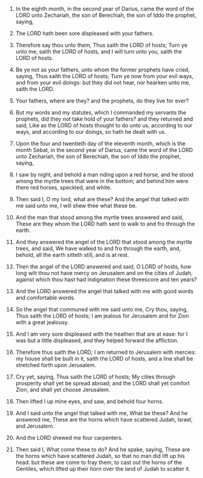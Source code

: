 1. In the eighth month, in the second year of Darius, came the word
of the LORD unto Zechariah, the son of Berechiah, the son of Iddo the
prophet, saying,

2. The LORD hath been sore displeased with your
fathers.

3. Therefore say thou unto them, Thus saith the LORD of hosts; Turn
ye unto me, saith the LORD of hosts, and I will turn unto you, saith
the LORD of hosts.

4. Be ye not as your fathers, unto whom the former prophets have
cried, saying, Thus saith the LORD of hosts; Turn ye now from your
evil ways, and from your evil doings: but they did not hear, nor
hearken unto me, saith the LORD.

5. Your fathers, where are they? and the prophets, do they live for
ever?

6. But my words and my statutes, which I commanded my servants
the prophets, did they not take hold of your fathers? and they
returned and said, Like as the LORD of hosts thought to do unto us,
according to our ways, and according to our doings, so hath he dealt
with us.

7. Upon the four and twentieth day of the eleventh month, which is
the month Sebat, in the second year of Darius, came the word of the
LORD unto Zechariah, the son of Berechiah, the son of Iddo the
prophet, saying,

8. I saw by night, and behold a man riding upon a
red horse, and he stood among the myrtle trees that were in the
bottom; and behind him were there red horses, speckled, and white.

9. Then said I, O my lord, what are these? And the angel that talked
with me said unto me, I will shew thee what these be.

10. And the man that stood among the myrtle trees answered and said,
These are they whom the LORD hath sent to walk to and fro through the
earth.

11. And they answered the angel of the LORD that stood among the
myrtle trees, and said, We have walked to and fro through the earth,
and, behold, all the earth sitteth still, and is at rest.

12. Then the angel of the LORD answered and said, O LORD of hosts,
how long wilt thou not have mercy on Jerusalem and on the cities of
Judah, against which thou hast had indignation these threescore and
ten years?

13. And the LORD answered the angel that talked with me
with good words and comfortable words.

14. So the angel that communed with me said unto me, Cry thou,
saying, Thus saith the LORD of hosts; I am jealous for Jerusalem and
for Zion with a great jealousy.

15. And I am very sore displeased with the heathen that are at ease:
for I was but a little displeased, and they helped forward the
affliction.

16. Therefore thus saith the LORD; I am returned to Jerusalem with
mercies: my house shall be built in it, saith the LORD of hosts, and a
line shall be stretched forth upon Jerusalem.

17. Cry yet, saying, Thus saith the LORD of hosts; My cities through
prosperity shall yet be spread abroad; and the LORD shall yet comfort
Zion, and shall yet choose Jerusalem.

18. Then lifted I up mine eyes, and saw, and behold four horns.

19. And I said unto the angel that talked with me, What be these? And
he answered me, These are the horns which have scattered Judah,
Israel, and Jerusalem.

20. And the LORD shewed me four carpenters.

21. Then said I, What come these to do? And he spake, saying, These
are the horns which have scattered Judah, so that no man did lift up
his head: but these are come to fray them, to cast out the horns of
the Gentiles, which lifted up their horn over the land of Judah to
scatter it.